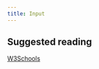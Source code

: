 ```yaml
---
title: Input
---
```


## Suggested reading
[W3Schools](https://www.w3schools.com/tags/tag_input.asp)
